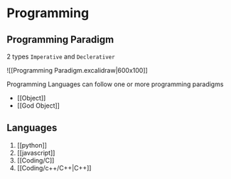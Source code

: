 # Programming

## Programming Paradigm
2 types `Imperative` and `Declerativer`

![[Programming Paradigm.excalidraw|600x100]]

Programming Languages can follow one or more programming paradigms

- [[Object]]
- [[God Object]]
## Languages 
1. [[python]]
2. [[javascript]] 
3. [[Coding/C]]
4. [[Coding/c++/C++|C++]] 